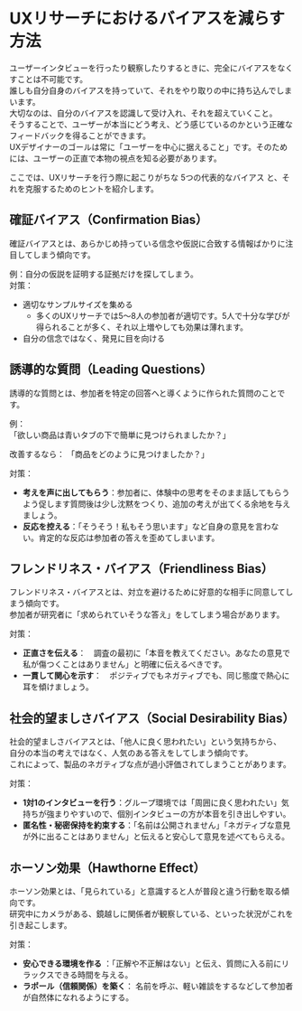 # UXリサーチにおけるバイアスを減らす方法

ユーザーインタビューを行ったり観察したりするときに、完全にバイアスをなくすことは不可能です。  
誰しも自分自身のバイアスを持っていて、それをやり取りの中に持ち込んでしまいます。  
大切なのは、自分のバイアスを認識して受け入れ、それを超えていくこと。  
そうすることで、ユーザーが本当にどう考え、どう感じているのかという正確なフィードバックを得ることができます。  
UXデザイナーのゴールは常に「ユーザーを中心に据えること」です。そのためには、ユーザーの正直で本物の視点を知る必要があります。

ここでは、UXリサーチを行う際に起こりがちな 5つの代表的なバイアス と、それを克服するためのヒントを紹介します。

## 確証バイアス（Confirmation Bias）

確証バイアスとは、あらかじめ持っている信念や仮説に合致する情報ばかりに注目してしまう傾向です。

例：自分の仮説を証明する証拠だけを探してしまう。  
対策：
 - 適切なサンプルサイズを集める
   - 多くのUXリサーチでは5〜8人の参加者が適切です。5人で十分な学びが得られることが多く、それ以上増やしても効果は薄れます。
 - 自分の信念ではなく、発見に目を向ける

## 誘導的な質問（Leading Questions）

誘導的な質問とは、参加者を特定の回答へと導くように作られた質問のことです。

例：  
「欲しい商品は青いタブの下で簡単に見つけられましたか？」

改善するなら：
「商品をどのように見つけましたか？」  

対策：  
- **考えを声に出してもらう**：参加者に、体験中の思考をそのまま話してもらうよう促します質問後は少し沈黙をつくり、追加の考えが出てくる余地を与えましょう。
- **反応を控える**：「そうそう！私もそう思います」など自身の意見を言わない。肯定的な反応は参加者の答えを歪めてしまいます。


## フレンドリネス・バイアス（Friendliness Bias）
フレンドリネス・バイアスとは、対立を避けるために好意的な相手に同意してしまう傾向です。  
参加者が研究者に「求められていそうな答え」をしてしまう場合があります。

対策：
- **正直さを伝える**：　調査の最初に「本音を教えてください。あなたの意見で私が傷つくことはありません」と明確に伝えるべきです。
- **一貫して関心を示す**：　ポジティブでもネガティブでも、同じ態度で熱心に耳を傾けましょう。

## 社会的望ましさバイアス（Social Desirability Bias）

社会的望ましさバイアスとは、「他人に良く思われたい」という気持ちから、  
自分の本当の考えではなく、人気のある答えをしてしまう傾向です。  
これによって、製品のネガティブな点が過小評価されてしまうことがあります。

対策：

- **1対1のインタビューを行う**：グループ環境では「周囲に良く思われたい」気持ちが強まりやすいので、個別インタビューの方が本音を引き出しやすい。
- **匿名性・秘密保持を約束する**：「名前は公開されません」「ネガティブな意見が外に出ることはありません」と伝えると安心して意見を述べてもらえる。


## ホーソン効果（Hawthorne Effect）

ホーソン効果とは、「見られている」と意識すると人が普段と違う行動を取る傾向です。  
研究中にカメラがある、鏡越しに関係者が観察している、といった状況がこれを引き起こします。

対策：

- **安心できる環境を作る** ：「正解や不正解はない」と伝え、質問に入る前にリラックスできる時間を与える。
- **ラポール（信頼関係）を築く**： 名前を呼ぶ、軽い雑談をするなどして参加者が自然体になれるようにする。
